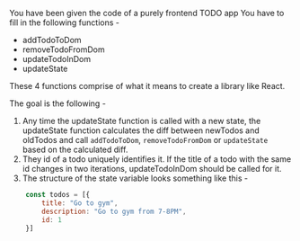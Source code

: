 You have been given the code of a purely frontend TODO app
You have to fill in the following functions -

- addTodoToDom
- removeTodoFromDom
- updateTodoInDom
- updateState

These 4 functions comprise of what it means to create a library like React.

The goal is the following -

1. Any time the updateState function is called with a new state, the updateState function calculates the diff between newTodos and oldTodos and call `addTodoToDom`, `removeTodoFromDom` or `updateState` based on the calculated diff.
2. They id of a todo uniquely identifies it. If the title of a todo with the same id changes in two iterations, updateTodoInDom should be called for it.
3. The structure of the state variable looks something like this -

```js
    const todos = [{
        title: "Go to gym",
        description: "Go to gym from 7-8PM",
        id: 1
    }]
```

